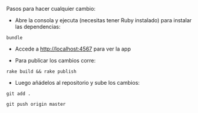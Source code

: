 Pasos para hacer cualquier cambio:

- Abre la consola y ejecuta (necesitas tener Ruby instalado) para instalar las dependencias:
```
bundle
```

- Accede a [http://localhost:4567](http://localhost:4567) para ver la app

- Para publicar los cambios corre:
```
rake build && rake publish
```

- Luego añádelos al repositorio y sube los cambios:
```
git add .
```
```
git push origin master
```
